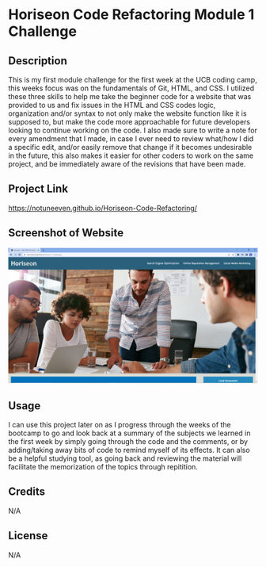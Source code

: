 # Horiseon Code Refactoring Module 1 Challenge

## Description
This is my first module challenge for the first week at the UCB coding camp, this weeks focus was on the fundamentals of Git, HTML, and CSS. I utilized these three skills to help me take the beginner code for a website that was provided to us and fix issues in the HTML and CSS codes logic, organization and/or syntax to not only make the website function like it is supposed to, but make the code more approachable for future developers looking to continue working on the code. I also made sure to write a note for every amendment that I made, in case I ever need to review what/how I did a specific edit, and/or easily remove that change if it becomes undesirable in the future, this also makes it easier for other coders to work on the same project, and be immediately aware of the revisions that have been made. 

## Project Link

https://notuneeven.github.io/Horiseon-Code-Refactoring/

## Screenshot of Website

![Alt text](./assets/images/m1challengeSS.png)

## Usage 

I can use this project later on as I progress through the weeks of the bootcamp to go and look back at a summary of the subjects we learned in the first week by simply going through the code and the comments, or by adding/taking away bits of code to remind myself of its effects. It can also be a helpful studying tool, as going back and reviewing the material will facilitate the memorization of the topics through repitition.

## Credits 

N/A

## License 

N/A